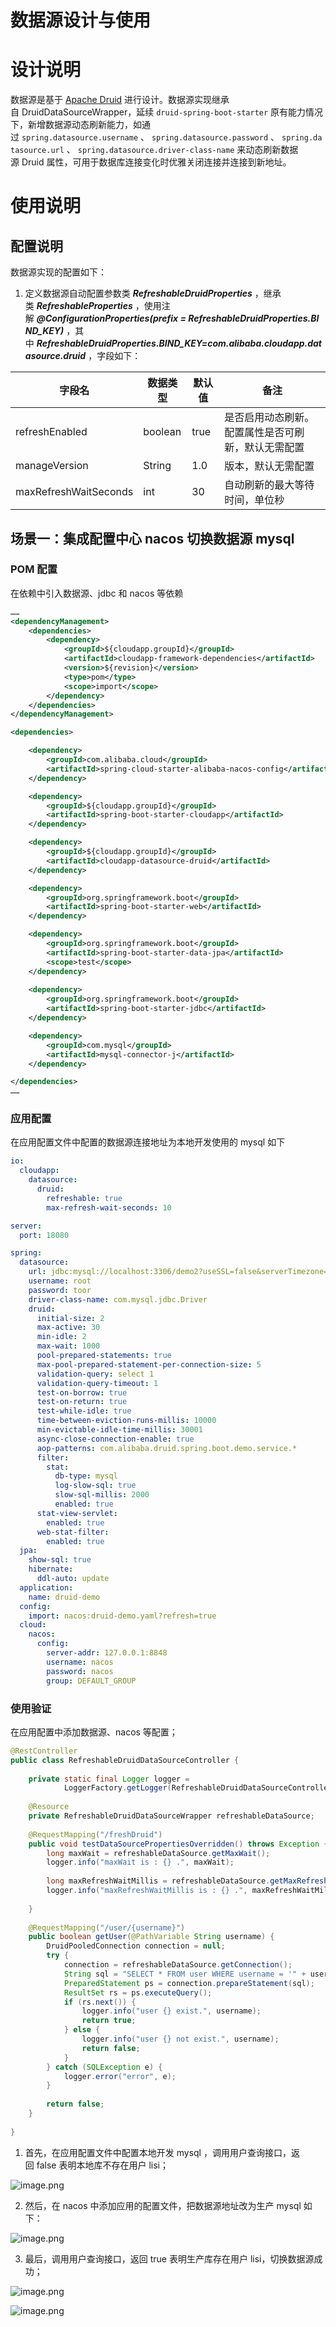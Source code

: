 # 数据源设计与使用


# 设计说明

数据源是基于 [Apache Druid](https://druid.apache.org/) 进行设计。数据源实现继承自 DruidDataSourceWrapper，延续 `druid-spring-boot-starter` 原有能力情况下，新增数据源动态刷新能力，如通过 `spring.datasource.username` 、 `spring.datasource.password` 、 `spring.datasource.url` 、 `spring.datasource.driver-class-name` 来动态刷新数据源 Druid 属性，可用于数据库连接变化时优雅关闭连接并连接到新地址。

# 使用说明

## 配置说明

数据源实现的配置如下：

1.  定义数据源自动配置参数类 _**RefreshableDruidProperties**_ ，继承类 _**RefreshableProperties**_ ，使用注解 _**@ConfigurationProperties(prefix = RefreshableDruidProperties.BIND\_KEY)**_ ，其中 _**RefreshableDruidProperties.BIND\_KEY=com.alibaba.cloudapp.datasource.druid**_ ，字段如下：
    

|  **字段名**  |  **数据类型**  |  **默认值**  |  **备注**  |
| --- | --- | --- | --- |
|  refreshEnabled  |  boolean  |  true  |  是否启用动态刷新。配置属性是否可刷新，默认无需配置  |
|  manageVersion  |  String  |  1.0  |  版本，默认无需配置  |
|  maxRefreshWaitSeconds  |  int  |  30  |  自动刷新的最大等待时间，单位秒  |



## 场景一：集成配置中心 nacos 切换数据源 mysql

### POM 配置

在依赖中引入数据源、jdbc 和 nacos 等依赖

```xml
……
<dependencyManagement>
    <dependencies>
        <dependency>
            <groupId>${cloudapp.groupId}</groupId>
            <artifactId>cloudapp-framework-dependencies</artifactId>
            <version>${revision}</version>
            <type>pom</type>
            <scope>import</scope>
        </dependency>
    </dependencies>
</dependencyManagement>

<dependencies>

    <dependency>
        <groupId>com.alibaba.cloud</groupId>
        <artifactId>spring-cloud-starter-alibaba-nacos-config</artifactId>
    </dependency>

    <dependency>
        <groupId>${cloudapp.groupId}</groupId>
        <artifactId>spring-boot-starter-cloudapp</artifactId>
    </dependency>

    <dependency>
        <groupId>${cloudapp.groupId}</groupId>
        <artifactId>cloudapp-datasource-druid</artifactId>
    </dependency>

    <dependency>
        <groupId>org.springframework.boot</groupId>
        <artifactId>spring-boot-starter-web</artifactId>
    </dependency>

    <dependency>
        <groupId>org.springframework.boot</groupId>
        <artifactId>spring-boot-starter-data-jpa</artifactId>
        <scope>test</scope>
    </dependency>
    
    <dependency>
        <groupId>org.springframework.boot</groupId>
        <artifactId>spring-boot-starter-jdbc</artifactId>
    </dependency>

    <dependency>
        <groupId>com.mysql</groupId>
        <artifactId>mysql-connector-j</artifactId>
    </dependency>

</dependencies>
……
```

### 应用配置

在应用配置文件中配置的数据源连接地址为本地开发使用的 mysql 如下

```yaml
io:
  cloudapp:
    datasource:
      druid:
        refreshable: true
        max-refresh-wait-seconds: 10

server:
  port: 18080

spring:
  datasource:
    url: jdbc:mysql://localhost:3306/demo2?useSSL=false&serverTimezone=UTC;
    username: root
    password: toor
    driver-class-name: com.mysql.jdbc.Driver
    druid:
      initial-size: 2
      max-active: 30
      min-idle: 2
      max-wait: 1000
      pool-prepared-statements: true
      max-pool-prepared-statement-per-connection-size: 5
      validation-query: select 1
      validation-query-timeout: 1
      test-on-borrow: true
      test-on-return: true
      test-while-idle: true
      time-between-eviction-runs-millis: 10000
      min-evictable-idle-time-millis: 30001
      async-close-connection-enable: true
      aop-patterns: com.alibaba.druid.spring.boot.demo.service.*
      filter:
        stat:
          db-type: mysql
          log-slow-sql: true
          slow-sql-millis: 2000
          enabled: true
      stat-view-servlet:
        enabled: true
      web-stat-filter:
        enabled: true
  jpa:
    show-sql: true
    hibernate:
      ddl-auto: update
  application:
    name: druid-demo
  config:
    import: nacos:druid-demo.yaml?refresh=true
  cloud:
    nacos:
      config:
        server-addr: 127.0.0.1:8848
        username: nacos
        password: nacos
        group: DEFAULT_GROUP
```

### 使用验证

在应用配置中添加数据源、nacos 等配置；

```java
@RestController
public class RefreshableDruidDataSourceController {
    
    private static final Logger logger =
            LoggerFactory.getLogger(RefreshableDruidDataSourceController.class);
    
    @Resource
    private RefreshableDruidDataSourceWrapper refreshableDataSource;
    
    @RequestMapping("/freshDruid")
    public void testDataSourcePropertiesOverridden() throws Exception {
        long maxWait = refreshableDataSource.getMaxWait();
        logger.info("maxWait is : {} .", maxWait);
        
        long maxRefreshWaitMillis = refreshableDataSource.getMaxRefreshWaitMillis();
        logger.info("maxRefreshWaitMillis is : {} .", maxRefreshWaitMillis);
        
    }
    
    @RequestMapping("/user/{username}")
    public boolean getUser(@PathVariable String username) {
        DruidPooledConnection connection = null;
        try {
            connection = refreshableDataSource.getConnection();
            String sql = "SELECT * FROM user WHERE username = '" + username + "'";
            PreparedStatement ps = connection.prepareStatement(sql);
            ResultSet rs = ps.executeQuery();
            if (rs.next()) {
                logger.info("user {} exist.", username);
                return true;
            } else {
                logger.info("user {} not exist.", username);
                return false;
            }
        } catch (SQLException e) {
            logger.error("error", e);
        }
    
        return false;
    }
    
}
```

1.  首先，在应用配置文件中配置本地开发 mysql ，调用用户查询接口，返回 false 表明本地库不存在用户 lisi；
    

![image.png](assets/druid-1.png)

2.  然后，在 nacos 中添加应用的配置文件，把数据源地址改为生产 mysql 如下：
    

![image.png](assets/druid-2.png)

3.  最后，调用用户查询接口，返回 true 表明生产库存在用户 lisi，切换数据源成功；
    
![image.png](assets/druid-3.png)

![image.png](assets/druid-4.png)